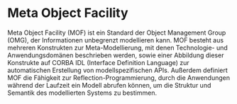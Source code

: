 # Meta Object Facility

Meta Object Facility (MOF) ist ein Standard der Object Management Group (OMG), 
der Informationen unbegrenzt modellieren kann. MOF besteht aus mehreren Konstrukten 
zur Meta-Modellierung, mit denen Technologie- und Anwendungsdomänen beschrieben 
werden, sowie einer Abbildung dieser Konstrukte auf CORBA IDL (Interface Definition 
Language) zur automatischen Erstellung von modellspezifischen APIs. Außerdem definiert 
MOF die Fähigkeit zur Reflection-Programmierung, durch die Anwendungen während der 
Laufzeit ein Modell abrufen können, um die Struktur und Semantik des modellierten 
Systems zu bestimmen.
